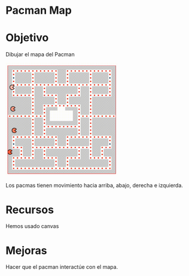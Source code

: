 # Pacman Map

# Objetivo

Dibujar el mapa del Pacman

<img src="./img/map.gif" alt="map" width="300"/>

Los pacmas tienen movimiento hacia arriba, abajo, derecha e izquierda.

# Recursos

Hemos usado canvas


# Mejoras
Hacer que el pacman interactúe con el mapa.
